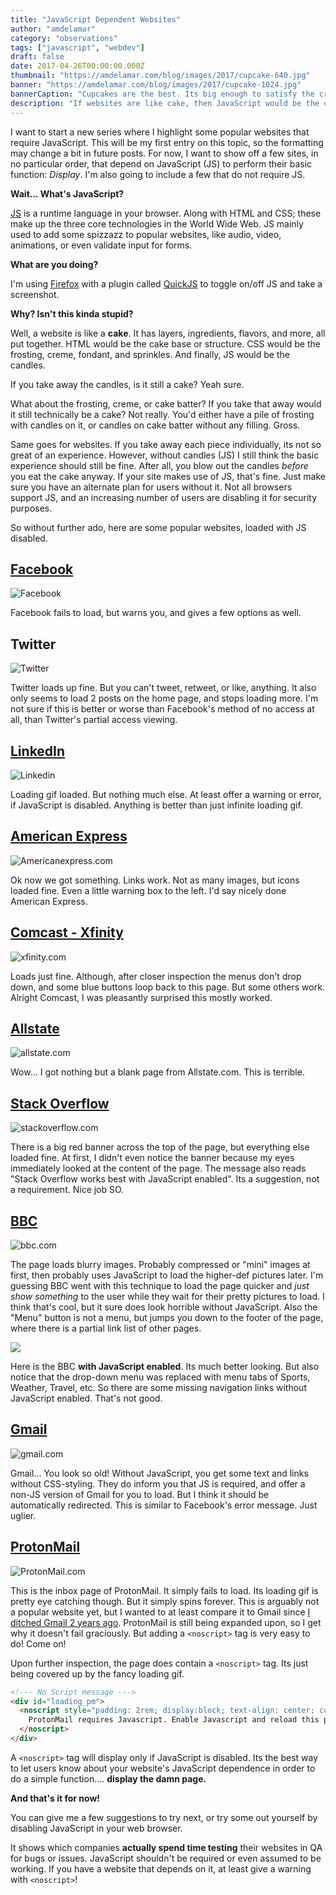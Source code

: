 ```yaml
---
title: "JavaScript Dependent Websites"
author: "amdelamar"
category: "observations"
tags: ["javascript", "webdev"]
draft: false
date: 2017-04-26T00:00:00.000Z
thumbnail: "https://amdelamar.com/blog/images/2017/cupcake-640.jpg"
banner: "https://amdelamar.com/blog/images/2017/cupcake-1024.jpg"
bannerCaption: "Cupcakes are the best. Its big enough to satisfy the craving and small enough to not feel guilty about it. (Photo Credit: Freepik)"
description: "If websites are like cake, then JavaScript would be the candles. But a cake without candles is still a cake. Right?"
---
```


I want to start a new series where I highlight some popular websites that require JavaScript. This will be my first entry on this topic, so the formatting may change a bit in future posts. For now, I want to show off a few sites, in no particular order, that depend on JavaScript (JS) to perform their basic function: _Display_. I'm also going to include a few that do not require JS.

**Wait... What's JavaScript?**

[JS](https://en.wikipedia.org/wiki/JavaScript) is a runtime language in your browser. Along with HTML and CSS; these make up the three core technologies in the World Wide Web. JS mainly used to add some spizzazz to popular websites, like audio, video, animations, or even validate input for forms.

**What are you doing?**

I'm using [Firefox](https://www.mozilla.org/en-US/firefox/new/) with a plugin called [QuickJS](https://addons.mozilla.org/en-US/firefox/addon/quickjs/) to toggle on/off JS and take a screenshot.

**Why? Isn't this kinda stupid?**

Well, a website is like a **cake**. It has layers, ingredients, flavors, and more, all put together. HTML would be the cake base or structure. CSS would be the frosting, creme, fondant, and sprinkles. And finally, JS would be the candles.

If you take away the candles, is it still a cake? Yeah sure.

What about the frosting, creme, or cake batter? If you take that away would it still technically be a cake? Not really. You'd either have a pile of frosting with candles on it, or candles on cake batter without any filling. Gross.

Same goes for websites. If you take away each piece individually, its not so great of an experience. However, without candles (JS) I still think the basic experience should still be fine. After all, you blow out the candles _before_ you eat the cake anyway. If your site makes use of JS, that's fine. Just make sure you have an alternate plan for users without it. Not all browsers support JS, and an increasing number of users are disabling it for security purposes.

So without further ado, here are some popular websites, loaded with JS disabled.

## [Facebook](http://facebook.com/)

![Facebook](/images/2017/nojs/facebook.jpg)

Facebook fails to load, but warns you, and gives a few options as well.

## Twitter

![Twitter](/images/2017/nojs/twitter.jpg)

Twitter loads up fine. But you can't tweet, retweet, or like, anything. It also only seems to load 2 posts on the home page, and stops loading more. I'm not sure if this is better or worse than Facebook's method of no access at all, than Twitter's partial access viewing.

## [LinkedIn](http://linkedin.com/)

![Linkedin](/images/2017/nojs/linkedin.jpg)

Loading gif loaded. But nothing much else. At least offer a warning or error, if JavaScript is disabled. Anything is better than just infinite loading gif.

## [American Express](https://www.americanexpress.com/)

![Americanexpress.com](/images/2017/nojs/amex.jpg)

Ok now we got something. Links work. Not as many images, but icons loaded fine. Even a little warning box to the left. I'd say nicely done American Express.

## [Comcast - Xfinity](https://xfinity.com/)

![xfinity.com](/images/2017/nojs/comcast.jpg)

Loads just fine. Although, after closer inspection the menus don't drop down, and some blue buttons loop back to this page. But some others work. Alright Comcast, I was pleasantly surprised this mostly worked.

## [Allstate](http://allstate.com/)

![allstate.com](/images/2017/nojs/allstate.jpg)

Wow... I got nothing but a blank page from Allstate.com. This is terrible.

## [Stack Overflow](https://stackoverflow.com/)

![stackoverflow.com](/images/2017/nojs/stackoverflow.jpg)

There is a big red banner across the top of the page, but everything else loaded fine. At first, I didn't even notice the banner because my eyes immediately looked at the content of the page. The message also reads "Stack Overflow works best with JavaScript enabled". Its a suggestion, not a requirement. Nice job SO.

## [BBC](http://www.bbc.com/)

![bbc.com](/images/2017/nojs/bbc1.jpg)

The page loads blurry images. Probably compressed or "mini" images at first, then probably uses JavaScript to load the higher-def pictures later. I'm guessing BBC went with this technique to load the page quicker and _just show something_ to the user while they wait for their pretty pictures to load. I think that's cool, but it sure does look horrible without JavaScript. Also the "Menu" button is not a menu, but jumps you down to the footer of the page, where there is a partial link list of other pages.

![](/images/2017/nojs/bbc2.jpg)

Here is the BBC **with JavaScript enabled**. Its much better looking. But also notice that the drop-down menu was replaced with menu tabs of Sports, Weather, Travel, etc. So there are some missing navigation links without JavaScript enabled. That's not good.

## [Gmail](https://gmail.com)

![gmail.com](/images/2017/nojs/gmail.jpg)

Gmail... You look so old! Without JavaScript, you get some text and links without CSS-styling. They do inform you that JS is required, and offer a non-JS version of Gmail for you to load. But I think it should be automatically redirected. This is similar to Facebook's error message. Just uglier.

## [ProtonMail](https://mail.protonmail.com/)

![ProtonMail.com](/images/2017/nojs/protonmail.jpg)

This is the inbox page of ProtonMail. It simply fails to load. Its loading gif is pretty eye catching though. But it simply spins forever. This is arguably not a popular website yet, but I wanted to at least compare it to Gmail since [I ditched Gmail 2 years ago](/2-years-without-gmail). ProtonMail is still being expanded upon, so I get why it doesn't fail graciously. But adding a `<noscript>` tag is very easy to do! Come on!

Upon further inspection, the page does contain a `<noscript>` tag. Its just being covered up by the fancy loading gif.

```html
<!--- No Script message --->
<div id="loading_pm">
  <noscript style="padding: 2rem; display:block; text-align: center; color: #fff">
    ProtonMail requires Javascript. Enable Javascript and reload this page to continue.
  </noscript>
</div>
```

A `<noscript>` tag will display only if JavaScript is disabled. Its the best way to let users know about your website's JavaScript dependence in order to do a simple function.... **display the damn page.**

**And that's it for now!**

You can give me a few suggestions to try next, or try some out yourself by disabling JavaScript in your web browser.

It shows which companies **actually spend time testing** their websites in QA for bugs or issues. JavaScript shouldn't be required or even assumed to be working. If you have a website that depends on it, at least give a warning with `<noscript>`!
